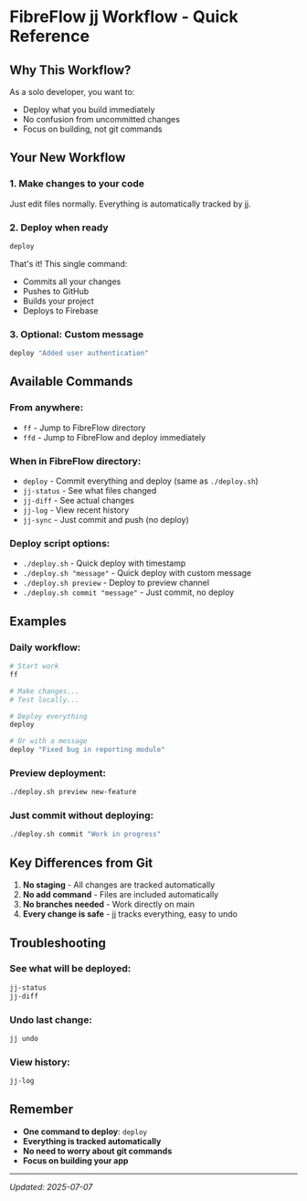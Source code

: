 # FibreFlow jj Workflow - Quick Reference

## Why This Workflow?

As a solo developer, you want to:
- Deploy what you build immediately
- No confusion from uncommitted changes
- Focus on building, not git commands

## Your New Workflow

### 1. Make changes to your code
Just edit files normally. Everything is automatically tracked by jj.

### 2. Deploy when ready
```bash
deploy
```
That's it! This single command:
- Commits all your changes
- Pushes to GitHub  
- Builds your project
- Deploys to Firebase

### 3. Optional: Custom message
```bash
deploy "Added user authentication"
```

## Available Commands

### From anywhere:
- `ff` - Jump to FibreFlow directory
- `ffd` - Jump to FibreFlow and deploy immediately

### When in FibreFlow directory:
- `deploy` - Commit everything and deploy (same as `./deploy.sh`)
- `jj-status` - See what files changed
- `jj-diff` - See actual changes
- `jj-log` - View recent history
- `jj-sync` - Just commit and push (no deploy)

### Deploy script options:
- `./deploy.sh` - Quick deploy with timestamp
- `./deploy.sh "message"` - Quick deploy with custom message
- `./deploy.sh preview` - Deploy to preview channel
- `./deploy.sh commit "message"` - Just commit, no deploy

## Examples

### Daily workflow:
```bash
# Start work
ff

# Make changes...
# Test locally...

# Deploy everything
deploy

# Or with a message
deploy "Fixed bug in reporting module"
```

### Preview deployment:
```bash
./deploy.sh preview new-feature
```

### Just commit without deploying:
```bash
./deploy.sh commit "Work in progress"
```

## Key Differences from Git

1. **No staging** - All changes are tracked automatically
2. **No add command** - Files are included automatically  
3. **No branches needed** - Work directly on main
4. **Every change is safe** - jj tracks everything, easy to undo

## Troubleshooting

### See what will be deployed:
```bash
jj-status
jj-diff
```

### Undo last change:
```bash
jj undo
```

### View history:
```bash
jj-log
```

## Remember

- **One command to deploy**: `deploy`
- **Everything is tracked automatically**
- **No need to worry about git commands**
- **Focus on building your app**

---

*Updated: 2025-07-07*